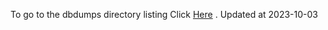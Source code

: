 To go to the dbdumps directory listing Click [Here](https://ipfs.io/ipfs/bafkreidgfw4zobi322hemi6vl4bddsxkx7nuerrz6qcu3466stbqjohti4) . Updated at 2023-10-03